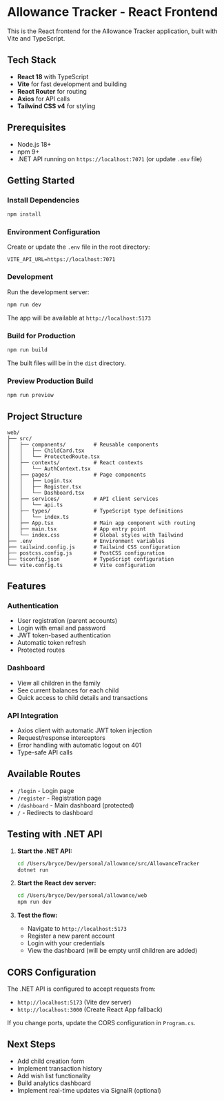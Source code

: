# Allowance Tracker - React Frontend

This is the React frontend for the Allowance Tracker application, built with Vite and TypeScript.

## Tech Stack

- **React 18** with TypeScript
- **Vite** for fast development and building
- **React Router** for routing
- **Axios** for API calls
- **Tailwind CSS v4** for styling

## Prerequisites

- Node.js 18+
- npm 9+
- .NET API running on `https://localhost:7071` (or update `.env` file)

## Getting Started

### Install Dependencies

```bash
npm install
```

### Environment Configuration

Create or update the `.env` file in the root directory:

```env
VITE_API_URL=https://localhost:7071
```

### Development

Run the development server:

```bash
npm run dev
```

The app will be available at `http://localhost:5173`

### Build for Production

```bash
npm run build
```

The built files will be in the `dist` directory.

### Preview Production Build

```bash
npm run preview
```

## Project Structure

```
web/
├── src/
│   ├── components/         # Reusable components
│   │   ├── ChildCard.tsx
│   │   └── ProtectedRoute.tsx
│   ├── contexts/           # React contexts
│   │   └── AuthContext.tsx
│   ├── pages/              # Page components
│   │   ├── Login.tsx
│   │   ├── Register.tsx
│   │   └── Dashboard.tsx
│   ├── services/           # API client services
│   │   └── api.ts
│   ├── types/              # TypeScript type definitions
│   │   └── index.ts
│   ├── App.tsx             # Main app component with routing
│   ├── main.tsx            # App entry point
│   └── index.css           # Global styles with Tailwind
├── .env                    # Environment variables
├── tailwind.config.js      # Tailwind CSS configuration
├── postcss.config.js       # PostCSS configuration
├── tsconfig.json           # TypeScript configuration
└── vite.config.ts          # Vite configuration
```

## Features

### Authentication
- User registration (parent accounts)
- Login with email and password
- JWT token-based authentication
- Automatic token refresh
- Protected routes

### Dashboard
- View all children in the family
- See current balances for each child
- Quick access to child details and transactions

### API Integration
- Axios client with automatic JWT token injection
- Request/response interceptors
- Error handling with automatic logout on 401
- Type-safe API calls

## Available Routes

- `/login` - Login page
- `/register` - Registration page
- `/dashboard` - Main dashboard (protected)
- `/` - Redirects to dashboard

## Testing with .NET API

1. **Start the .NET API:**
   ```bash
   cd /Users/bryce/Dev/personal/allowance/src/AllowanceTracker
   dotnet run
   ```

2. **Start the React dev server:**
   ```bash
   cd /Users/bryce/Dev/personal/allowance/web
   npm run dev
   ```

3. **Test the flow:**
   - Navigate to `http://localhost:5173`
   - Register a new parent account
   - Login with your credentials
   - View the dashboard (will be empty until children are added)

## CORS Configuration

The .NET API is configured to accept requests from:
- `http://localhost:5173` (Vite dev server)
- `http://localhost:3000` (Create React App fallback)

If you change ports, update the CORS configuration in `Program.cs`.

## Next Steps

- Add child creation form
- Implement transaction history
- Add wish list functionality
- Build analytics dashboard
- Implement real-time updates via SignalR (optional)
